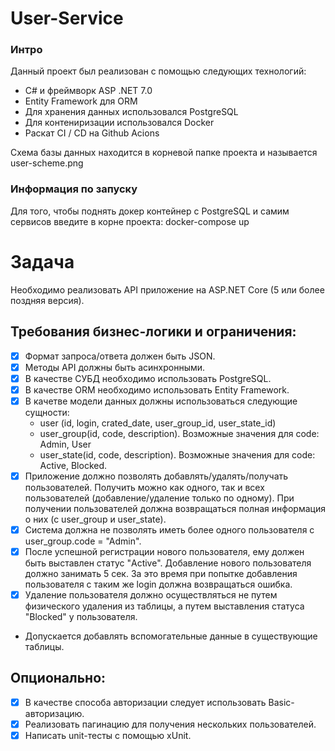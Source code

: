 # User-Service

### Интро

Данный проект был реализован с помощью следующих технологий:
- C# и фреймворк ASP .NET 7.0
- Entity Framework для ORM
- Для хранения данных использовался PostgreSQL
- Для контениризации использовался Docker
- Раскат CI / CD на Github Acions

Cхема базы данных находится в корневой папке проекта и называется user-scheme.png

### Информация по запуску

Для того, чтобы поднять докер контейнер с PostgreSQL и самим сервисов введите в корне проекта:
docker-compose up

# Задача

Необходимо реализовать API приложение на ASP.NET Core (5 или более поздняя версия).

## Требования бизнес-логики и ограничения:

- [X] Формат запроса/ответа должен быть JSON.
- [X] Методы API должны быть асинхронными.
- [X] В качестве СУБД необходимо использовать PostgreSQL.
- [X] В качестве ORM необходимо использовать Entity Framework.
- [X] В качетве модели данных должны использоваться следующие сущности:
    - user (id, login, crated_date, user_group_id, user_state_id)
    - user_group(id, code, description). Возможные значения для code: Admin, User
    - user_state(id, code, description). Возможные значения для code: Active, Blocked.
- [X] Приложение должно позволять добавлять/удалять/получать пользователей. Получить можно как одного, так и всех пользователей (добавление/удаление только по одному). При получении пользователей должна возвращаться полная информация о них (с user_group и user_state).
- [X] Система должна не позволять иметь более одного пользователя с user_group.code = "Admin".
- [X] После успешной регистрации нового пользователя, ему должен быть выставлен статус "Active". Добавление нового пользователя должно занимать 5 сек. За это время при попытке добавления пользователя с таким же login должна возвращаться ошибка.
- [X] Удаление пользователя должно осуществляться не путем физического удаления из таблицы, а путем выставления статуса "Blocked" у пользователя.
- Допускается добавлять вспомогательные данные в существующие таблицы.

## Опционально:
- [X] В качестве способа авторизации следует использовать Basic-авторизацию.
- [X] Реализовать пагинацию для получения нескольких пользователей.
- [X] Написать unit-тесты с помощью xUnit.
